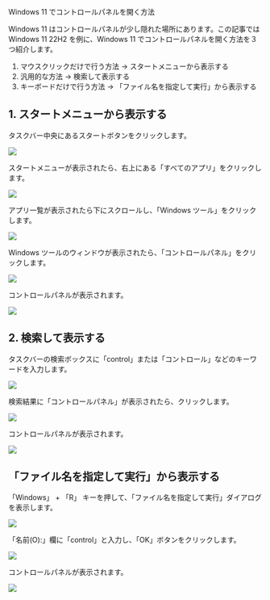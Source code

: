  Windows 11 でコントロールパネルを開く方法
 
Windows 11 はコントロールパネルが少し隠れた場所にあります。この記事では Windows 11 22H2 を例に、Windows 11 でコントロールパネルを開く方法を３つ紹介します。
   
1. マウスクリックだけで行う方法 -> スタートメニューから表示する
2. 汎用的な方法 -> 検索して表示する
3. キーボードだけで行う方法 -> 「ファイル名を指定して実行」から表示する

## 1. スタートメニューから表示する

タスクバー中央にあるスタートボタンをクリックします。

![](113.png)

スタートメニューが表示されたら、右上にある「すべてのアプリ」をクリックします。

![](221.png)

アプリ一覧が表示されたら下にスクロールし、「Windows ツール」をクリックします。

![](223.png)

Windows ツールのウィンドウが表示されたら、「コントロールパネル」をクリックします。

![](235.png)

コントロールパネルが表示されます。

![](447.png)

## 2. 検索して表示する

タスクバーの検索ボックスに「control」または「コントロール」などのキーワードを入力します。

![](331.png)

検索結果に「コントロールパネル」が表示されたら、クリックします。

![](335.png)

コントロールパネルが表示されます。

![](447.png)

## 「ファイル名を指定して実行」から表示する

「Windows」 + 「R」 キーを押して、「ファイル名を指定して実行」ダイアログを表示します。

![](441.png)

「名前(O):」欄に「control」と入力し、「OK」ボタンをクリックします。

![](443.png)

コントロールパネルが表示されます。

![](447.png)
